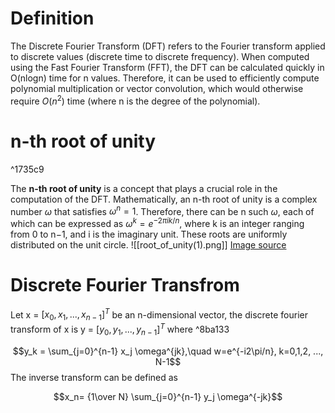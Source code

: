 
# Definition
The Discrete Fourier Transform (DFT) refers to the Fourier transform applied to discrete values (discrete time to discrete frequency). When computed using the Fast Fourier Transform (FFT), the DFT can be calculated quickly in O(nlogn) time for n values. Therefore, it can be used to efficiently compute polynomial multiplication or vector convolution, which would otherwise require $O(n^2)$ time (where n is the degree of the polynomial).

# n-th root of unity

^1735c9

The **n-th root of unity** is a concept that plays a crucial role in the computation of the DFT. Mathematically, an n-th root of unity is a complex number $\omega$ that satisfies $\omega^n=1$. Therefore, there can be n such $\omega$, each of which can be expressed as $\omega^k = e^{-2\pi ik/n}$, where k is an integer ranging from 0 to n−1, and i is the imaginary unit. These roots are uniformly distributed on the unit circle.
![[root_of_unity(1).png]]
[Image source](https://homepages.math.uic.edu/~jan/mcs472/discretefourier.pdf)

# Discrete Fourier Transfrom
Let x = $[x_0, x_1, ..., x_{n-1}]^T$ be an n-dimensional vector, the discrete fourier transform of x is y = $[y_0, y_1, ..., y_{n-1}]^T$ where ^8ba133

$$y_k = \sum_{j=0}^{n-1} x_j \omega^{jk},\quad w=e^{-i2\pi/n}, k=0,1,2, ..., N-1$$ The inverse transform can be defined as

$$x_n= {1\over N} \sum_{j=0}^{n-1} y_j \omega^{-jk}$$